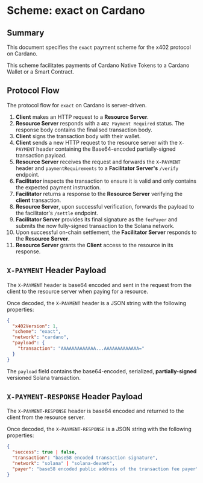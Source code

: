 # Scheme: exact on Cardano

## Summary

This document specifies the `exact` payment scheme for the x402 protocol on Cardano.

This scheme facilitates payments of Cardano Native Tokens to a Cardano Wallet or a Smart Contract.

## Protocol Flow

The protocol flow for `exact` on Cardano is server-driven. 

1.  **Client** makes an HTTP request to a **Resource Server**.
2.  **Resource Server** responds with a `402 Payment Required` status. The response body contains the finalised transaction body.
3.  **Client** signs the transaction body with their wallet.
6.  **Client** sends a new HTTP request to the resource server with the `X-PAYMENT` header containing the Base64-encoded partially-signed transaction payload.
7.  **Resource Server** receives the request and forwards the `X-PAYMENT` header and `paymentRequirements` to a **Facilitator Server's** `/verify` endpoint.
9.  **Facilitator** inspects the transaction to ensure it is valid and only contains the expected payment instruction.
10.  **Facilitator** returns a response to the **Resource Server** verifying the **client**  transaction.
11. **Resource Server**, upon successful verification, forwards the payload to the facilitator's `/settle` endpoint.
12. **Facilitator Server** provides its final signature as the `feePayer` and submits the now fully-signed transaction to the Solana network.
13. Upon successful on-chain settlement, the **Facilitator Server** responds to the **Resource Server**.
14. **Resource Server** grants the **Client** access to the resource in its response.

## `X-PAYMENT` Header Payload

The `X-PAYMENT` header is base64 encoded and sent in the request from the client to the resource server when paying for a resource. 

Once decoded, the `X-PAYMENT` header is a JSON string with the following properties:

```json
{
  "x402Version": 1,
  "scheme": "exact",
  "network": "cardano",
  "payload": {
    "transaction": "AAAAAAAAAAAAA...AAAAAAAAAAAAA="
  }
}
```

The `payload` field contains the base64-encoded, serialized, **partially-signed** versioned Solana transaction.


## `X-PAYMENT-RESPONSE` Header Payload

The `X-PAYMENT-RESPONSE` header is base64 encoded and returned to the client from the resource server.

Once decoded, the `X-PAYMENT-RESPONSE` is a JSON string with the following properties:

```json
{
  "success": true | false,
  "transaction": "base58 encoded transaction signature",
  "network": "solana" | "solana-devnet",
  "payer": "base58 encoded public address of the transaction fee payer"
}
```
